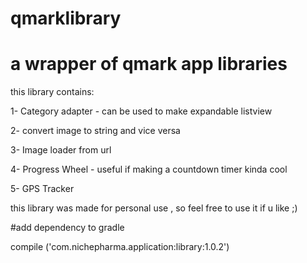 # qmarklibrary

# a wrapper of qmark app libraries

this library contains:

1- Category adapter - can be used to make expandable listview

2- convert image to string and vice versa

3- Image loader from url

4- Progress Wheel - useful if making a countdown timer kinda cool

5- GPS Tracker

this library was made for personal use , so feel free to use it if u like ;)

#add dependency to gradle

compile ('com.nichepharma.application:library:1.0.2')
